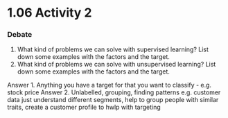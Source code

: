 # 1.06 Activity 2

### Debate

1. What kind of problems we can solve with supervised learning? List down some examples with the factors and the target.
2. What kind of problems we can solve with unsupervised learning? List down some examples with the factors and the target.


Answer 1. Anything you have a target for that you want to classify - e.g. stock price 
Answer 2. Unlabelled, grouping, finding patterns e.g. customer data just understand different segments, help to group people with similar traits, create a customer profile to hwlp with targeting 
